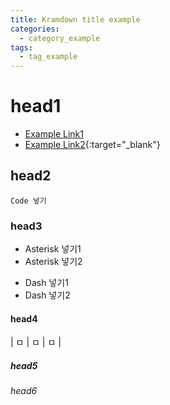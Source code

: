 ```yaml
---
title: Kramdown title example
categories:
  - category_example
tags:
  - tag_example
---
```


# head1
- [Example Link1](https://pages.github.com/)
- [Example Link2](https://pages.github.com/){:target="\_blank"}

## head2
~~~
Code 넣기
~~~

### head3
* Asterisk 넣기1
* Asterisk 넣기2
- Dash 넣기1
- Dash 넣기2

#### head4
| ㅁ | ㅁ | ㅁ |

##### head5

###### head6
